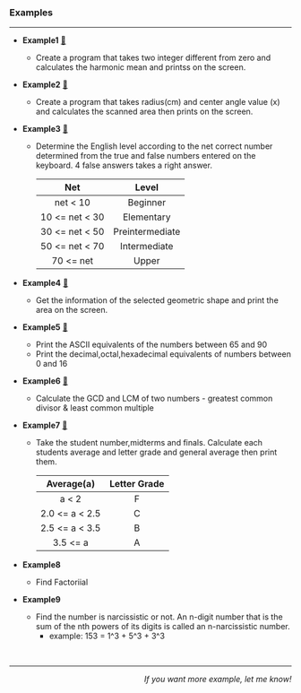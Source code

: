  ### **Examples** 
----
* **Example1**   [:paw_prints:](https://github.com/sucremad/CProgrammingLanguage/blob/main/C1/example1.c)
    * Create a program that takes two integer different from zero and calculates the harmonic mean and printss on the screen.
* **Example2**  [:paw_prints:](https://github.com/sucremad/CProgrammingLanguage/blob/main/C1/example2.c)
  * Create a program that takes radius(cm) and center angle value (x) and calculates the scanned area then prints on the screen.
* __Example3__ [:paw_prints:](https://github.com/sucremad/CProgrammingLanguage/blob/main/C2/example1.c)
  * Determine the English level according to the net correct number determined from the true and false numbers entered on the keyboard. 4 false answers takes a right answer.



     | Net | Level |
     | :-: | :-: |
     | net < 10 | Beginner |
     | 10 <= net < 30 | Elementary |
     | 30 <= net < 50 | Preintermediate |
     | 50 <= net < 70 | Intermediate |
     | 70 <= net | Upper |


* __Example4__  [:paw_prints:](https://github.com/sucremad/CProgrammingLanguage/blob/main/C2/example2.c)
  * Get the information of the selected geometric shape and print the area on the screen.

* **Example5** [:paw_prints:](https://github.com/sucremad/CProgrammingLanguage/blob/main/C3/example1.c) <br/> 
  * Print the ASCII equivalents of the numbers between 65 and 90 <br/> 
  * Print the decimal,octal,hexadecimal equivalents of numbers between 0 and 16
* **Example6** [:paw_prints:](https://github.com/sucremad/CProgrammingLanguage/blob/main/C3/example2.c) <br/> 
  * Calculate the GCD and LCM of two numbers - 	greatest common divisor & 	least common multiple
* **Example7**  [:paw_prints:](https://github.com/sucremad/CProgrammingLanguage/blob/main/C3/example3.c)
  * Take the student number,midterms and finals. Calculate each students average and letter grade and general average then print them.
  
       | Average(a) | Letter Grade |
     | :-: | :-: |
     | a < 2 | F |
     | 2.0 <= a < 2.5 | C |
     | 2.5 <= a < 3.5 | B |
     |  3.5 <= a  | A |
     
     
* **Example8** <br/> 
  * Find Factoriial <br/> 
* **Example9** <br/>
  * Find the number is narcissistic or not. An n-digit number that is the sum of the nth powers of its digits is called an n-narcissistic number.
    * example: 153 = 1^3 + 5^3 + 3^3
 <br/>

 ------
     
<p align='right'><i>If you want more example, let me know!</i></p>
